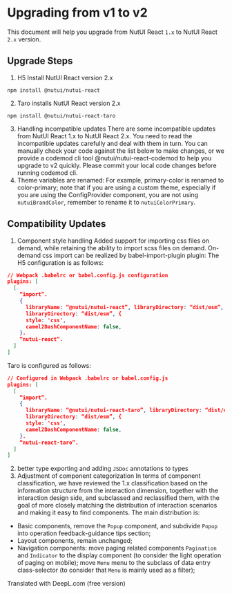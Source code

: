 # Upgrading from v1 to v2

This document will help you upgrade from NutUI React `1.x` to NutUI React `2.x` version.

## Upgrade Steps

1. H5 Install NutUI React version 2.x

```shell
npm install @nutui/nutui-react
```

2. Taro installs NutUI React version 2.x

```shell
npm install @nutui/nutui-react-taro
```

3. Handling incompatible updates
   There are some incompatible updates from NutUI React 1.x to NutUI React 2.x. You need to read the incompatible updates carefully and deal with them in turn.
   You can manually check your code against the list below to make changes, or we provide a codemod cli tool @nutui/nutui-react-codemod to help you upgrade to v2 quickly. Please commit your local code changes before running codemod cli.
4. Theme variables are renamed:
   For example, primary-color is renamed to color-primary; note that if you are using a custom theme, especially if you are using the ConfigProvider component, you are not using `nutuiBrandColor`, remember to rename it to `nutuiColorPrimary`.

## Compatibility Updates

1. Component style handling
   Added support for importing css files on demand, while retaining the ability to import scss files on demand. On-demand css import can be realized by babel-import-plugin plugin:
   The H5 configuration is as follows:

```json
// Webpack .babelrc or babel.config.js configuration
plugins: [
  [
    “import”.
    {
      libraryName: “@nutui/nutui-react”, libraryDirectory: “dist/esm”, {
      libraryDirectory: “dist/esm”, {
      style: 'css',
      camel2DashComponentName: false,
    }.
    “nutui-react”.
  ]
]
```

Taro is configured as follows:

```json
// Configured in Webpack .babelrc or babel.config.js
plugins: [
  [
    “import”.
    {
      libraryName: “@nutui/nutui-react-taro”, libraryDirectory: “dist/esm”, {
      libraryDirectory: “dist/esm”, {
      style: 'css',
      camel2DashComponentName: false,
    }.
    “nutui-react-taro”.
  ]
]
```

2. better type exporting and adding `JSDoc` annotations to types
3. Adjustment of component categorization
   In terms of component classification, we have reviewed the 1.x classification based on the information structure from the interaction dimension, together with the interaction design side, and subclassed and reclassified them, with the goal of more closely matching the distribution of interaction scenarios and making it easy to find components. The main distribution is:

- Basic components, remove the `Popup` component, and subdivide `Popup` into operation feedback-guidance tips section;
- Layout components, remain unchanged;
- Navigation components: move paging related components `Pagination` and `Indicator` to the display component (to consider the light operation of paging on mobile); move `Menu` menu to the subclass of data entry class-selector (to consider that `Menu` is mainly used as a filter);

Translated with DeepL.com (free version)
